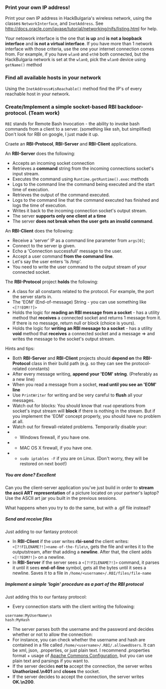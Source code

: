 ### Print your own IP address! 

Print your own IP address in HackBulgaria's wireless network, using the classes `NetworkInterface`, and `InetAddress`.
See http://docs.oracle.com/javase/tutorial/networking/nifs/listing.html for help.

Your netowоrk interface is the one that **is up** and **is not a loopback interface** and **is not a virtual interface**.
If you have more than 1 network interface with those criteria, use the one your internet connection comes from. For example, if you have `wlan0` and `eth0` both connected, but the HackBulgaria network is set at the `wlan0`, pick the `wlan0` device using `getName()` method  

### Find all available hosts in your network
Using the `InetAddress#isReachable()` method find the IP's of every reachable host in your network.



### Create/Implement a simple socket-based RBI backdoor-protocol. (Team work)
`RBI` stands for Remote Bash Invocation - the ability to invoke bash commands from a client to a server. (something like ssh, but simplified) Don't look for RBI on google, I just made it up.  

Craete an **RBI-Protocol**, **RBI-Server** and **RBI-Client** applications.

An **RBI-Server** does the following:
- Accepts an incoming socket connection 
- Retrieves a **command** string from the incoming connections socket's input stream.
- Executes the command using `Runtime.getRuntime().exec` methods
- Logs to the command line the command being executed and the start time of execution.
- Retrieves the output of the command executed.
- Logs to the command line that the command executed has finished and logs the time of execution.
- Writes it back to the incoming connection socket's output stream. 
- The server **supports only one client at a time**
- The server **does not break when the user gets an invalid command**.

An **RBI-Client** does the following:
- Receive a 'server' IP as a command line parameter from `args[0]`;
- Connect to the server ip given.
- Echo a 'Connection successfull' message to the user.
- Accept a user command **from the command line**. 
- Let's say the user enters 'ls /tmp'.
- You need to write the user command to the output stream of your connected socket.
 
The **RBI-Protocol** project **holds** the following:
- A class for all constants related to the protocol. For example, the port the server starts in.
- The 'EOM' (End-of-message) String - you can use something like `<[?!EOM!?]>`
- Holds the logic for **reading an RBI message from a socket** - has a utility method that **receives** a connected socket and returns 1 message from it. If there is no message, return null or block (choice is yours).
- Holds the logic for **writing an RBI message to a socket** - has a utility **void** method that **receives** a connected socket and a message => and writes the message to the socket's output stream.

Hints and tips:
- Both **RBI-Server** and **RBI-Client** projects should **depend on** the **RBI-Protocol** class in their build path (e.g. so they can see the protocol-related constants)
- After every message writing, **append your 'EOM' string**. (Preferably as a new line)
- When you read a message from a socket, **read until you see an 'EOM' line**
- Use `PrintWriter` for writing and be very careful to **flush** all your messages.
- Watch out for blocks: You should know that `read` operations from socket's input stream will **block** if there is nothing in the stream. But if you implement the 'EOM' concept properly, you should have no problem at all. 
- Watch out for firewall-related problems. Temporarily disable your: 
- - Windows firewall, if you have one.
- - MAC OS X firewall, if you have one.
- - `sudo iptables -F` if you are on Linux. (Don't worry, they will be restored on next boot!)
 

##### You are done? Excellent
Can you the client-server application you've just build in order to **stream the ascii ART representation** of a picture located on your partner's laptop? Use the ASCII art jar you built in the previous sessions.  

What happens when you try to do the same, but with a .gif file instead?

##### Send and receive files
Just adding to our fantasy protocol:
- In **RBI-Client** if the user writes **rbi-send <path-to-file>** the client writes: `<[?!FILENAME?!]>name-of-the-file\n`, gets the file and writes it to the outputstream, after that adding a **newline**. After that, the client adds `<[!?EOM?!]>` on a newline.
- In **RBI-Server** if the server sees a `<[?!FILENAME?!]>` command, it parses it until it sees **end-of-line** symbol, gets all the bytes until it sees a newline. Saves it to a file in `/home/<username>/.RBI/files/file-name` 


##### Implement a simple 'login' procedure as a part of the RBI protocol
Just adding this to our fantasy protocol:
- Every connection starts with the client writing the following:
```
username:MyUserName\n
hash:MyHash
```
- The server parses both the username and the password and decides whether or not to allow the connection:
- For instance, you can check whether the username and hash are contained in a file called `/home/<username>/.RBI/.allowedUsers`. It can be xml, json, .properties, or just plain text. I recommend .properties format + usage of [Apache Commons Configuration](http://commons.apache.org/proper/commons-configuration/userguide/howto_filebased.html#File-based_Configurations), but you can use plain text and parsings if you want to.
- If the server decides **not to** accept the connection, the server writes **Unathorized.\n401** and **closes** the socket.
- If the server decides to accept the connection, the server writes **OK.\n200**.


